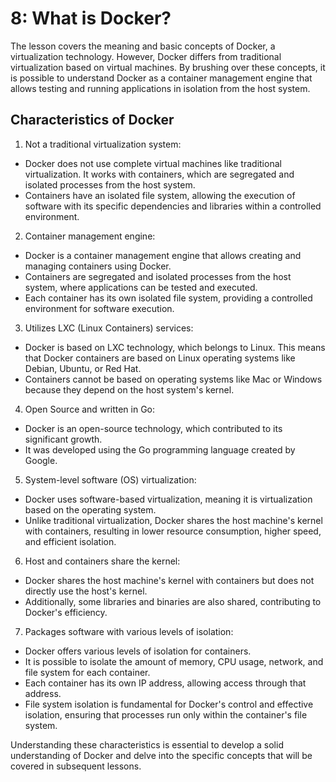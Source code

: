 # 8: What is Docker?

The lesson covers the meaning and basic concepts of Docker, a virtualization technology. However, Docker differs from traditional virtualization based on virtual machines. By brushing over these concepts, it is possible to understand Docker as a container management engine that allows testing and running applications in isolation from the host system.

## Characteristics of Docker
1. Not a traditional virtualization system:

- Docker does not use complete virtual machines like traditional virtualization. It works with containers, which are segregated and isolated processes from the host system.
- Containers have an isolated file system, allowing the execution of software with its specific dependencies and libraries within a controlled environment.

2. Container management engine:

- Docker is a container management engine that allows creating and managing containers using Docker.
- Containers are segregated and isolated processes from the host system, where applications can be tested and executed.
- Each container has its own isolated file system, providing a controlled environment for software execution.

3. Utilizes LXC (Linux Containers) services:

- Docker is based on LXC technology, which belongs to Linux. This means that Docker containers are based on Linux operating systems like Debian, Ubuntu, or Red Hat.
- Containers cannot be based on operating systems like Mac or Windows because they depend on the host system's kernel.

4. Open Source and written in Go:

- Docker is an open-source technology, which contributed to its significant growth.
- It was developed using the Go programming language created by Google.

5. System-level software (OS) virtualization:

- Docker uses software-based virtualization, meaning it is virtualization based on the operating system.
- Unlike traditional virtualization, Docker shares the host machine's kernel with containers, resulting in lower resource consumption, higher speed, and efficient isolation.

6. Host and containers share the kernel:

- Docker shares the host machine's kernel with containers but does not directly use the host's kernel.
- Additionally, some libraries and binaries are also shared, contributing to Docker's efficiency.

7. Packages software with various levels of isolation:

- Docker offers various levels of isolation for containers.
- It is possible to isolate the amount of memory, CPU usage, network, and file system for each container.
- Each container has its own IP address, allowing access through that address.
- File system isolation is fundamental for Docker's control and effective isolation, ensuring that processes run only within the container's file system.

Understanding these characteristics is essential to develop a solid understanding of Docker and delve into the specific concepts that will be covered in subsequent lessons.

